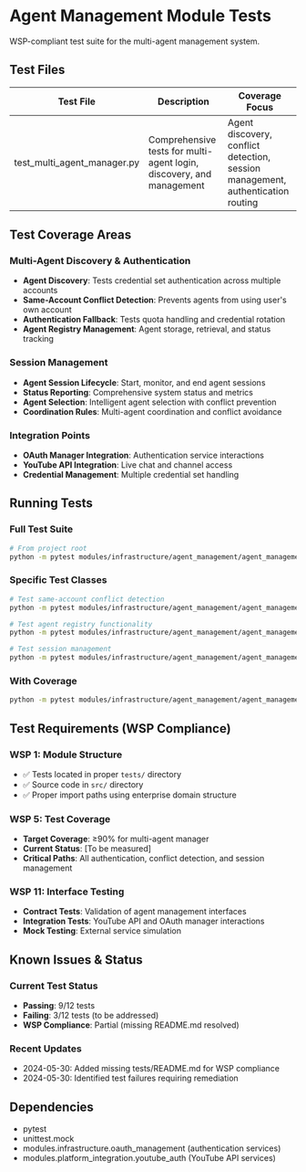 # Agent Management Module Tests

WSP-compliant test suite for the multi-agent management system.

## Test Files

| Test File | Description | Coverage Focus |
|-----------|-------------|----------------|
| test_multi_agent_manager.py | Comprehensive tests for multi-agent login, discovery, and management | Agent discovery, conflict detection, session management, authentication routing |

## Test Coverage Areas

### Multi-Agent Discovery & Authentication
- **Agent Discovery**: Tests credential set authentication across multiple accounts
- **Same-Account Conflict Detection**: Prevents agents from using user's own account
- **Authentication Fallback**: Tests quota handling and credential rotation
- **Agent Registry Management**: Agent storage, retrieval, and status tracking

### Session Management
- **Agent Session Lifecycle**: Start, monitor, and end agent sessions
- **Status Reporting**: Comprehensive system status and metrics
- **Agent Selection**: Intelligent agent selection with conflict prevention
- **Coordination Rules**: Multi-agent coordination and conflict avoidance

### Integration Points
- **OAuth Manager Integration**: Authentication service interactions
- **YouTube API Integration**: Live chat and channel access
- **Credential Management**: Multiple credential set handling

## Running Tests

### Full Test Suite
```bash
# From project root
python -m pytest modules/infrastructure/agent_management/agent_management/tests/ -v
```

### Specific Test Classes
```bash
# Test same-account conflict detection
python -m pytest modules/infrastructure/agent_management/agent_management/tests/test_multi_agent_manager.py::TestSameAccountDetector -v

# Test agent registry functionality
python -m pytest modules/infrastructure/agent_management/agent_management/tests/test_multi_agent_manager.py::TestAgentRegistry -v

# Test session management
python -m pytest modules/infrastructure/agent_management/agent_management/tests/test_multi_agent_manager.py::TestAgentSessionManagement -v
```

### With Coverage
```bash
python -m pytest modules/infrastructure/agent_management/agent_management/tests/ --cov=modules.infrastructure.agent_management.agent_management.src --cov-report=html
```

## Test Requirements (WSP Compliance)

### WSP 1: Module Structure
- ✅ Tests located in proper `tests/` directory
- ✅ Source code in `src/` directory
- ✅ Proper import paths using enterprise domain structure

### WSP 5: Test Coverage
- **Target Coverage**: ≥90% for multi-agent manager
- **Current Status**: [To be measured]
- **Critical Paths**: All authentication, conflict detection, and session management

### WSP 11: Interface Testing
- **Contract Tests**: Validation of agent management interfaces
- **Integration Tests**: YouTube API and OAuth manager interactions
- **Mock Testing**: External service simulation

## Known Issues & Status

### Current Test Status
- **Passing**: 9/12 tests
- **Failing**: 3/12 tests (to be addressed)
- **WSP Compliance**: Partial (missing README.md resolved)

### Recent Updates
- 2024-05-30: Added missing tests/README.md for WSP compliance
- 2024-05-30: Identified test failures requiring remediation

## Dependencies

- pytest
- unittest.mock
- modules.infrastructure.oauth_management (authentication services)
- modules.platform_integration.youtube_auth (YouTube API services) 